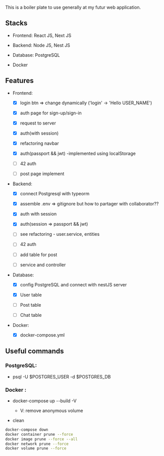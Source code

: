 This is a boiler plate to use generally at my futur web application.

## Stacks

- Frontend: React JS, Next JS

- Backend: Node JS, Nest JS

- Database: PostgreSQL

- Docker

## Features

- Frontend:

  - [x] login btn => change dynamically ('login' -> 'Hello USER_NAME')

  - [x] auth page for sign-up/sign-in

  - [x] request to server

  - [x] auth(with session)

  - [x] refactoring navbar

  - [x] auth(passport && jwt) -implemented using localStorage

  - [ ] 42 auth

  - [ ] post page implement

- Backend:

  - [x] connect Postgresql with typeorm

  - [x] assemble .env => gitignore but how to partager with collaborator??

  - [x] auth with session

  - [x] auth(session => passport && jwt)

  - [ ] see refactoring - user.service, entities

  - [ ] 42 auth

  - [ ] add table for post

  - [ ] service and controller

- Database:

  - [x] config PostgreSQL and connect with nestJS server

  - [x] User table

  - [ ] Post table

  - [ ] Chat table

- Docker:

  - [x] docker-compose.yml

## Useful commands

### PostgreSQL:

- psql -U $POSTGRES_USER -d $POSTGRES_DB

### Docker :

- docker-compose up --build -V

  - V: remove anonymous volume

- clean

```bash
docker-compose down
docker container prune --force
docker image prune --force --all
docker network prune --force
docker volume prune --force
```
